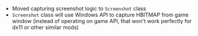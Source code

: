 - Moved capturing screenshot logic to `Screenshot` class
- `Screenshot` class will use Windows API to capture HBITMAP from game window (instead of operating on game API, that won't work perfectly for dx11 or other similar mods)